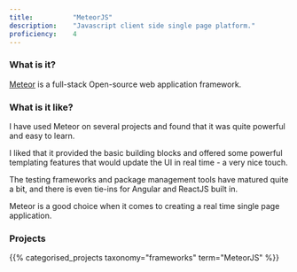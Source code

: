 ```yaml
---
title: 			"MeteorJS"
description: 	"Javascript client side single page platform."
proficiency:	4
---
```


### What is it?
[Meteor](https://www.meteor.com/) is a full-stack Open-source web application framework.

### What is it like?
I have used Meteor on several projects and found that it was quite powerful and easy to learn.

I liked that it provided the basic building blocks and offered some powerful templating features that would update the UI in real time - a very nice touch.

The testing frameworks and package management tools have matured quite a bit, and there is even tie-ins for Angular and ReactJS built in. 

Meteor is a good choice when it comes to creating a real time single page application.

### Projects
{{% categorised_projects taxonomy="frameworks" term="MeteorJS" %}}
